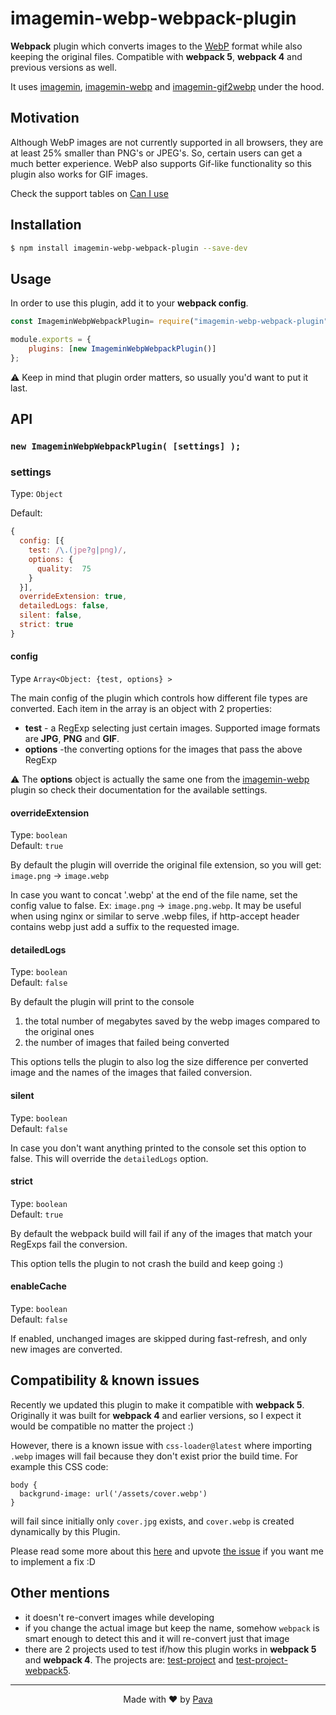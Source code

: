 # imagemin-webp-webpack-plugin

 
**Webpack** plugin which converts images to the [WebP](https://developers.google.com/speed/webp/) format while also keeping the original files. Compatible with **webpack 5**, **webpack 4** and previous versions as well.


It uses [imagemin](https://www.npmjs.com/package/imagemin), [imagemin-webp](https://www.npmjs.com/package/imagemin-webp) and [imagemin-gif2webp](https://www.npmjs.com/package/imagemin-gif2webp) under the hood.

 
## Motivation

Although WebP images are not currently supported in all browsers, they are at least 25% smaller than PNG's or JPEG's. So, certain users can get a much better experience. WebP also supports Gif-like functionality so this plugin also works for GIF images.

Check the support tables on [Can I use](https://caniuse.com/#feat=webp)


## Installation

  

```bash
$ npm install imagemin-webp-webpack-plugin --save-dev
```

  

## Usage

  

In order to use this plugin, add it to your **webpack config**.

  

```js
const ImageminWebpWebpackPlugin= require("imagemin-webp-webpack-plugin");

module.exports = {
    plugins: [new ImageminWebpWebpackPlugin()]
};
```
⚠ Keep in mind that plugin order matters, so usually you'd want to put it last.
  
  

## API

  

### ```new ImageminWebpWebpackPlugin( [settings] );```

  

### settings

  

Type: `Object`<br/>

Default:

```js
{
  config: [{
    test: /\.(jpe?g|png)/,
    options: {
      quality:  75
    }
  }],
  overrideExtension: true,
  detailedLogs: false,
  silent: false,
  strict: true
}
```

#### config
Type ```Array<Object: {test, options} >```


The main config of the plugin which controls how different file types are converted. Each item in the array is an object with 2 properties:

* **test** - a RegExp selecting just certain images. Supported image formats are **JPG**, **PNG** and **GIF**.
* **options** -the converting options for the images that pass the above RegExp

⚠ The **options** object is actually the same one from the [imagemin-webp](https://www.npmjs.com/package/imagemin-webp) plugin so check their documentation for the available settings.

#### overrideExtension

Type: `boolean`<br>
Default: `true`

By default the plugin will override the original file extension, so you will get: `image.png` -> `image.webp`

In case you want to concat '.webp' at the end of the file name, set the config value to false. Ex: `image.png` -> `image.png.webp`. It may be useful when using nginx or similar to serve .webp files, if http-accept header contains webp just add a suffix to the requested image. 

#### detailedLogs

Type: `boolean`<br>
Default: `false`

By default the plugin will print to the console

1. the total number of megabytes saved by the webp images compared to the original ones
2. the number of images that failed being converted

This options tells the plugin to also log the size difference per converted image and the names of the images that failed conversion.

#### silent

Type: `boolean`<br>
Default: `false`

In case you don't want anything printed to the console set this option to false. This will override the `detailedLogs` option. <br>

#### strict

Type: `boolean`<br>
Default: `true`

By default the webpack build will fail if any of the images that match your RegExps fail the conversion.

This option tells the plugin to not crash the build and keep going :)

#### enableCache

Type: `boolean`<br>
Default: `false`

If enabled, unchanged images are skipped during fast-refresh, and only new images are converted.

## Compatibility & known issues

Recently we updated this plugin to make it compatible with **webpack 5**. Originally it was built for **webpack 4** and earlier versions, so I expect it would be compatible no matter the project :)

However, there is a known issue with `css-loader@latest` where importing `.webp` images will fail because they don't exist prior the build time. For example this CSS code:

```
body {
  backgrund-image: url('/assets/cover.webp')
}
```

will fail since initially only `cover.jpg` exists, and `cover.webp` is created dynamically by this Plugin. 

Please read some more about this [here](https://github.com/iampava/imagemin-webp-webpack-plugin/issues/56) and upvote [the issue](https://github.com/iampava/imagemin-webp-webpack-plugin/issues/56) if you want me to implement a fix :D


## Other mentions

* it doesn't re-convert images while developing
* if you change the actual image but keep the name, somehow `webpack` is smart enough to detect this and it will re-convert just that image
* there are  2 projects used to test if/how this plugin works in **webpack 5** and **webpack 4**. The projects are: [test-project](https://github.com/iampava/imagemin-webp-webpack-plugin/tree/master/test-project) and [test-project-webpack5](https://github.com/iampava/imagemin-webp-webpack-plugin/tree/master/test-project-webpack5).

<hr/>

<p align="center"> Made with ❤ by <a href="https://iampava.com"> Pava </a></p>
